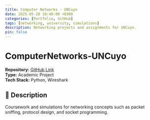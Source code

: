 ```yaml
---
title: Computer Networks - UNCuyo
date: 2025-05-20 10:40:00 +0300
categories: [Portfolio, GitHub]
tags: [networking, university, simulations]
description: Networking projects and assignments for UNCuyo.
pin: false
---
```


# ComputerNetworks-UNCuyo

**Repository:** [GitHub Link](https://github.com/MartinFarres/RedesDeComputadoras-UNCuyo)  
**Type:** Academic Project  
**Tech Stack:** Python, Wireshark

## 📝 Description

Coursework and simulations for networking concepts such as packet sniffing, protocol design, and socket programming.
